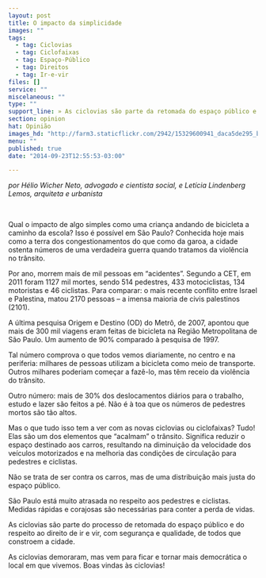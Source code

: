 ```yaml
---
layout: post
title: O impacto da simplicidade
images: ""
tags:
  - tag: Ciclovias
  - tag: Ciclofaixas
  - tag: Espaço-Público
  - tag: Direitos
  - tag: Ir-e-vir
files: []
service: ""
miscelaneous: ""
type: ""
support_line: » As ciclovias são parte da retomada do espaço público e do respeito ao direito de ir e vir
section: opinion
hat: Opinião
images_hd: "http://farm3.staticflickr.com/2942/15329600941_daca5de295_b.jpg"
menu: ""
published: true
date: "2014-09-23T12:55:53-03:00"

---
```

<p><em>por H&eacute;lio Wicher Neto, advogado e cientista social, e Let&iacute;cia Lindenberg Lemos, arquiteta e urbanista</em></p>

<p>&nbsp;</p>

<p>Qual o impacto de algo simples como uma crian&ccedil;a andando de bicicleta a caminho da escola? Isso &eacute; poss&iacute;vel em S&atilde;o Paulo? Conhecida hoje mais como a terra dos congestionamentos do que como da garoa, a cidade ostenta n&uacute;meros de uma verdadeira guerra quando tratamos da viol&ecirc;ncia no tr&acirc;nsito.</p>

<p>Por ano, morrem mais de mil pessoas em &ldquo;acidentes&rdquo;. Segundo a CET, em 2011 foram 1127 mil mortes, sendo 514 pedestres, 433 motociclistas, 134 motoristas e 46 ciclistas. Para comparar: o mais recente conflito entre Israel e Palestina, matou 2170 pessoas &ndash; a imensa maioria de civis palestinos (2101).</p>

<p>A &uacute;ltima pesquisa Origem e Destino (OD) do Metr&ocirc;, de 2007, apontou que mais de 300 mil viagens eram feitas de bicicleta na Regi&atilde;o Metropolitana de S&atilde;o Paulo. Um aumento de 90% comparado &agrave; pesquisa de 1997.</p>

<p>Tal n&uacute;mero comprova o que todos vemos diariamente, no centro e na periferia: milhares de pessoas utilizam a bicicleta como meio de transporte. Outros milhares poderiam come&ccedil;ar a faz&ecirc;-lo, mas t&ecirc;m receio da viol&ecirc;ncia do tr&acirc;nsito.</p>

<p>Outro n&uacute;mero: mais de 30% dos deslocamentos di&aacute;rios para o trabalho, estudo e lazer s&atilde;o feitos a p&eacute;. N&atilde;o &eacute; &agrave; toa que os n&uacute;meros de pedestres mortos s&atilde;o t&atilde;o altos.</p>

<p>Mas o que tudo isso tem a ver com as novas ciclovias ou ciclofaixas? Tudo! Elas s&atilde;o um dos elementos que &ldquo;acalmam&rdquo; o tr&acirc;nsito. Significa reduzir o espa&ccedil;o destinado aos carros, resultando na diminui&ccedil;&atilde;o da velocidade dos ve&iacute;culos motorizados e na melhoria das condi&ccedil;&otilde;es de circula&ccedil;&atilde;o para pedestres e ciclistas.</p>

<p>N&atilde;o se trata de ser contra os carros, mas de uma distribui&ccedil;&atilde;o mais justa do espa&ccedil;o p&uacute;blico.</p>

<p>S&atilde;o Paulo est&aacute; muito atrasada no respeito aos pedestres e ciclistas. Medidas r&aacute;pidas e corajosas s&atilde;o necess&aacute;rias para conter a perda de vidas.</p>

<p>As ciclovias s&atilde;o parte do processo de retomada do espa&ccedil;o p&uacute;blico e do respeito ao direito de ir e vir, com seguran&ccedil;a e qualidade, de todos que constroem a cidade.</p>

<p>As ciclovias demoraram, mas vem para ficar e tornar mais democr&aacute;tica o local em que vivemos. Boas vindas &agrave;s ciclovias!</p>
